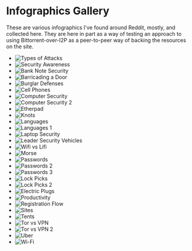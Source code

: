 Infographics Gallery
====================

These are various infographics I've found around Reddit, mostly,
and collected here. They are here in part as a way of testing
an approach to using Bittorrent-over-I2P as a peer-to-peer way
of backing the resources on the site.

 - ![Types of Attacks](images/attacks.jpg)
 - ![Security Awareness](images/awareness.jpg)
 - ![Bank Note Security](images/banknotes.jpg)
 - ![Barricading a Door](images/barricade.jpg)
 - ![Burglar Defenses](images/burglars.png)
 - ![Cell Phones](images/cells.jpg)
 - ![Computer Security](images/csec2.jpg)
 - ![Computer Security 2](images/csec.jpg)
 - ![Etherpad](images/etherpad.jpg)
 - ![Knots](images/knots.jpeg)
 - ![Languages](images/langs1.png)
 - ![Languages 1](images/langs2.png)
 - ![Laptop Security](images/laptopsec.jpg)
 - ![Leader Security Vehicles](images/leadersec.jpg)
 - ![Wifi vs Lifi](images/lifi.jpg)
 - ![Morse](images/morse.jpg)
 - ![Passwords](images/password-3.png)
 - ![Passwords 2](images/passwords-1.jpg)
 - ![Passwords 3](images/passwords-2.jpg)
 - ![Lock Picks](images/picks1.jpg)
 - ![Lock Picks 2](images/picks2.jpg)
 - ![Electric Plugs](images/plugs.jpg)
 - ![Productivity](images/productivity.jpg)
 - ![Registration Flow](images/regflow.jpg)
 - ![Sites](images/sites.png)
 - ![Tents](images/tents.jpg)
 - ![Tor vs VPN](images/tor.png)
 - ![Tor vs VPN 2](images/torvpnsorta.jpg)
 - ![Uber](images/uber.jpg)
 - ![Wi-Fi](images/wifisec.jpg)
